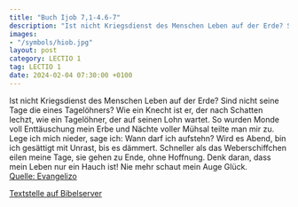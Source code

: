 ```yaml
---
title: "Buch Ijob 7,1-4.6-7"
description: "Ist nicht Kriegsdienst des Menschen Leben auf der Erde? Sind nicht seine Tage die eines Tagelöhners? Wie ein Knecht ist er, der nach Schatten lechzt, wie ein Tagelöhner, der auf seinen Lohn wartet. So wurden Monde voll Enttäuschung mein Erbe und Nächte voller Mühsal teilte man mi...."
images:
- "/symbols/hiob.jpg"
layout: post
category: LECTIO 1
tag: LECTIO 1
date: 2024-02-04 07:30:00 +0100
---
```

Ist nicht Kriegsdienst des Menschen Leben auf der Erde? Sind nicht seine Tage die eines Tagelöhners?
Wie ein Knecht ist er, der nach Schatten lechzt, wie ein Tagelöhner, der auf seinen Lohn wartet.
So wurden Monde voll Enttäuschung mein Erbe und Nächte voller Mühsal teilte man mir zu.<!--more-->
Lege ich mich nieder, sage ich: Wann darf ich aufstehn? Wird es Abend, bin ich gesättigt mit Unrast, bis es dämmert.
Schneller als das Weberschiffchen eilen meine Tage, sie gehen zu Ende, ohne Hoffnung.
Denk daran, dass mein Leben nur ein Hauch ist! Nie mehr schaut mein Auge Glück.<br>
[Quelle: Evangelizo](https://evangeliumtagfuertag.org/DE/gospel)

[Textstelle auf Bibelserver](https://www.bibleserver.com/EU/Ijob7,1-4.6-7)
